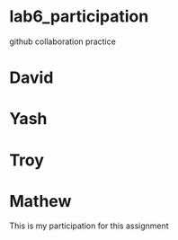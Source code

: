 # lab6_participation
github collaboration practice

# David

# Yash

# Troy

# Mathew
This is my participation for this assignment 
